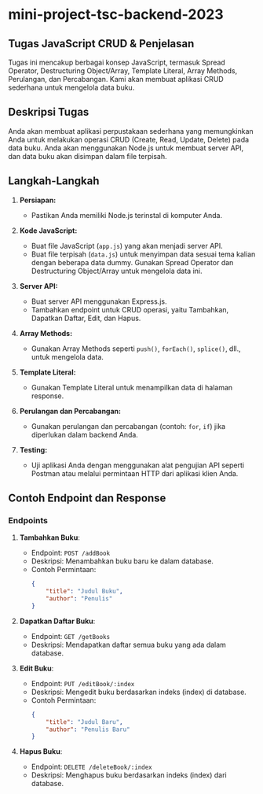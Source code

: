 # mini-project-tsc-backend-2023

## Tugas JavaScript CRUD & Penjelasan

Tugas ini mencakup berbagai konsep JavaScript, termasuk Spread Operator, Destructuring Object/Array, Template Literal, Array Methods, Perulangan, dan Percabangan. Kami akan membuat aplikasi CRUD sederhana untuk mengelola data buku.

## Deskripsi Tugas

Anda akan membuat aplikasi perpustakaan sederhana yang memungkinkan Anda untuk melakukan operasi CRUD (Create, Read, Update, Delete) pada data buku. Anda akan menggunakan Node.js untuk membuat server API, dan data buku akan disimpan dalam file terpisah.

## Langkah-Langkah

1. **Persiapan:**
   - Pastikan Anda memiliki Node.js terinstal di komputer Anda.

2. **Kode JavaScript:**
   - Buat file JavaScript (`app.js`) yang akan menjadi server API.
   - Buat file terpisah (`data.js`) untuk menyimpan data sesuai tema kalian dengan beberapa data dummy. Gunakan Spread Operator dan Destructuring Object/Array untuk mengelola data ini.

3. **Server API:**
   - Buat server API menggunakan Express.js.
   - Tambahkan endpoint untuk CRUD operasi, yaitu Tambahkan, Dapatkan Daftar, Edit, dan Hapus.

4. **Array Methods:**
   - Gunakan Array Methods seperti `push()`, `forEach()`, `splice()`, dll., untuk mengelola data.

5. **Template Literal:**
   - Gunakan Template Literal untuk menampilkan data di halaman response.

6. **Perulangan dan Percabangan:**
   - Gunakan perulangan dan percabangan (contoh: `for`, `if`) jika diperlukan dalam backend Anda.

7. **Testing:**
   - Uji aplikasi Anda dengan menggunakan alat pengujian API seperti Postman atau melalui permintaan HTTP dari aplikasi klien Anda.

## Contoh Endpoint dan Response

### Endpoints

1. **Tambahkan Buku**:
   - Endpoint: `POST /addBook`
   - Deskripsi: Menambahkan buku baru ke dalam database.
   - Contoh Permintaan:
     ```json
     {
         "title": "Judul Buku",
         "author": "Penulis"
     }
     ```

2. **Dapatkan Daftar Buku**:
   - Endpoint: `GET /getBooks`
   - Deskripsi: Mendapatkan daftar semua buku yang ada dalam database.

3. **Edit Buku**:
   - Endpoint: `PUT /editBook/:index`
   - Deskripsi: Mengedit buku berdasarkan indeks (index) di database.
   - Contoh Permintaan:
     ```json
     {
         "title": "Judul Baru",
         "author": "Penulis Baru"
     }
     ```

4. **Hapus Buku**:
   - Endpoint: `DELETE /deleteBook/:index`
   - Deskripsi: Menghapus buku berdasarkan indeks (index) dari database.
